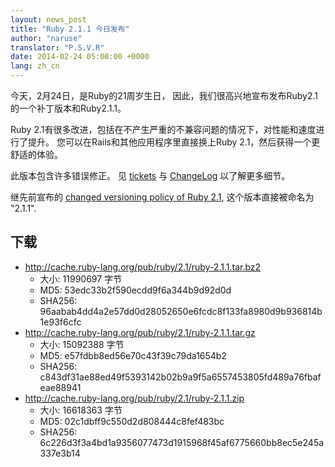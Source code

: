 ```yaml
---
layout: news_post
title: "Ruby 2.1.1 今日发布"
author: "naruse"
translator: "P.S.V.R"
date: 2014-02-24 05:00:00 +0000
lang: zh_cn
---
```


今天，2月24日，是Ruby的21周岁生日，
因此，我们很高兴地宣布发布Ruby2.1的一个补丁版本和Ruby2.1.1。

Ruby 2.1有很多改进，包括在不产生严重的不兼容问题的情况下，对性能和速度进行了提升。
您可以在Rails和其他应用程序里直接换上Ruby 2.1，然后获得一个更舒适的体验。

此版本包含许多错误修正。
见 [tickets](https://bugs.ruby-lang.org/projects/ruby-21/issues?set_filter=1&amp;status_id=5)
与 [ChangeLog](http://svn.ruby-lang.org/repos/ruby/tags/v2_1_1/ChangeLog) 以了解更多细节。

继先前宣布的 [changed versioning policy of Ruby 2.1](https://www.ruby-lang.org/en/news/2013/12/21/semantic-versioning-after-2-1-0/),
这个版本直接被命名为 "2.1.1".

## 下载

* <http://cache.ruby-lang.org/pub/ruby/2.1/ruby-2.1.1.tar.bz2>
  * 大小:   11990697 字节
  * MD5:    53edc33b2f590ecdd9f6a344b9d92d0d
  * SHA256: 96aabab4dd4a2e57dd0d28052650e6fcdc8f133fa8980d9b936814b1e93f6cfc
* <http://cache.ruby-lang.org/pub/ruby/2.1/ruby-2.1.1.tar.gz>
  * 大小:   15092388 字节
  * MD5:    e57fdbb8ed56e70c43f39c79da1654b2
  * SHA256: c843df31ae88ed49f5393142b02b9a9f5a6557453805fd489a76fbafeae88941
* <http://cache.ruby-lang.org/pub/ruby/2.1/ruby-2.1.1.zip>
  * 大小:   16618363 字节
  * MD5:    02c1dbff9c550d2d808444c8fef483bc
  * SHA256: 6c226d3f3a4bd1a9356077473d1915968f45af6775660bb8ec5e245a337e3b14
